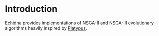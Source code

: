 # Introduction

Echidna provides implementations of NSGA-II and NSGA-III evolutionary algorithms heavily inspired by [Platypus](https://github.com/Project-Platypus/Platypus).

